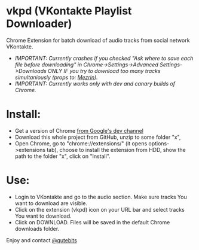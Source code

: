 vkpd (VKontakte Playlist Downloader)
====================================
Chrome Extension for batch download of audio tracks from social network VKontakte.

* _IMPORTANT: Currently crashes if you checked "Ask where to save each file before downloading" in Chrome->Settings->Advanced Settings->Downloads ONLY IF you try to download too many tracks simultaniously (props to: <a href="https://github.com/Mezrin">Mezrin</a>)._
* _IMPORTANT: Currently works only with dev and canary builds of Chrome._

# Install:
* Get a version of Chrome [from Google's dev channel](https://sites.google.com/a/chromium.org/dev/getting-involved/dev-channel)
* Download this whole project from GitHub, unzip to some folder "x",
* Open Chrome, go to "chrome://extensions/" (it opens options->extensions tab), choose to install the extension from HDD, show the path to the folder "x", click on "Install".

# Use:
* Login to VKontakte and go to the audio section. Make sure tracks You want to download are visible.
* Click on the extension (vkpd) icon on your URL bar and select tracks You want to download.
* Click on DOWNLOAD. Files will be saved in the default Chrome downloads folder.

Enjoy and contact <a href="https://twitter.com/qutebits">@qutebits</a>
